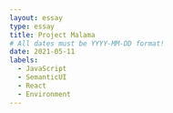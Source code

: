 ```yaml
---
layout: essay
type: essay
title: Project Malama
# All dates must be YYYY-MM-DD format!
date: 2021-05-11
labels:
  - JavaScript
  - SemanticUI
  - React
  - Environment
---
```

